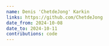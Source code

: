 ```yaml
---
name: Denis 'ChetdeJong' Karkin
links: https://github.com/ChetdeJong
date_from: 2024-10-08
date_to: 2024-10-11
contributions: code
---
```


